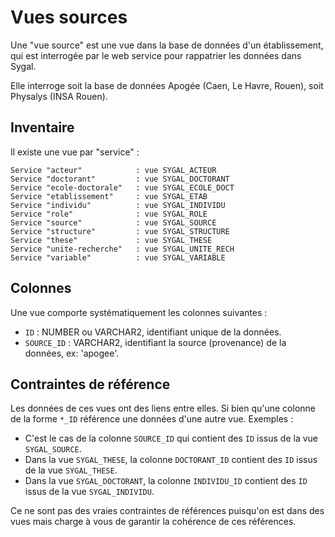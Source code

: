 # Vues sources

Une "vue source" est une vue dans la base de données d'un établissement, qui est 
interrogée par le web service pour rappatrier les données dans Sygal.

Elle interroge soit la base de données Apogée (Caen, Le Havre, Rouen), soit Physalys (INSA Rouen).

## Inventaire

Il existe une vue par "service" :

    Service "acteur"            : vue SYGAL_ACTEUR
    Service "doctorant"         : vue SYGAL_DOCTORANT
    Service "ecole-doctorale"   : vue SYGAL_ECOLE_DOCT
    Service "etablissement"     : vue SYGAL_ETAB
    Service "individu"          : vue SYGAL_INDIVIDU
    Service "role"              : vue SYGAL_ROLE
    Service "source"            : vue SYGAL_SOURCE
    Service "structure"         : vue SYGAL_STRUCTURE
    Service "these"             : vue SYGAL_THESE
    Service "unite-recherche"   : vue SYGAL_UNITE_RECH
    Service "variable"          : vue SYGAL_VARIABLE
  
## Colonnes

Une vue comporte systématiquement les colonnes suivantes :
  - `ID` : NUMBER ou VARCHAR2, identifiant unique de la données.
  - `SOURCE_ID` : VARCHAR2, identifiant la source (provenance) de la données, ex: 'apogee'.
  
## Contraintes de référence

Les données de ces vues ont des liens entre elles. Si bien qu'une colonne de la forme `*_ID`
référence une données d'une autre vue. Exemples : 
  - C'est le cas de la colonne `SOURCE_ID` qui contient des `ID` issus de la vue `SYGAL_SOURCE`.
  - Dans la vue `SYGAL_THESE`, la colonne `DOCTORANT_ID` contient des `ID` issus de la 
  vue `SYGAL_THESE`.
  - Dans la vue `SYGAL_DOCTORANT`, la colonne `INDIVIDU_ID` contient des `ID` issus de la 
  vue `SYGAL_INDIVIDU`.
  
Ce ne sont pas des vraies contraintes de références
puisqu'on est dans des vues mais charge à vous de garantir la cohérence de ces références.
